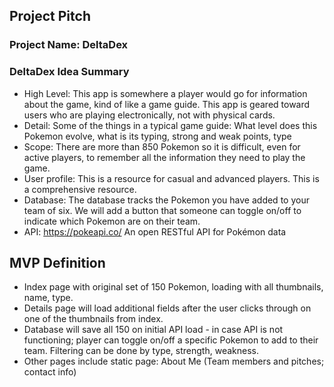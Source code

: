## Project Pitch

### Project Name: DeltaDex

### DeltaDex Idea Summary

* High Level: This app is somewhere a player would go for information about the game, kind of like a game guide. This app is geared toward users who are playing electronically, not with physical cards. 
* Detail: Some of the things in a typical game guide: What level does this Pokemon evolve, what is its typing, strong and weak points, type 
* Scope: There are more than 850 Pokemon so it is difficult, even for active players, to remember all the information they need to play the game. 
* User profile: This is a resource for casual and advanced players. This is a comprehensive resource. 
* Database: The database tracks the Pokemon you have added to your team of six.  We will add a button that someone can toggle on/off to indicate which Pokemon are on their team. 
* API: https://pokeapi.co/
An open RESTful API for Pokémon data

## MVP Definition

* Index page with original set of 150 Pokemon, loading with all thumbnails, name, type. 
* Details page will load additional fields after the user clicks through on one of the thumbnails from index. 
* Database will save all 150 on initial API load - in case API is not functioning; player can toggle on/off a specific Pokemon to add to their team. Filtering can be done by type, strength, weakness. 
* Other pages include static page: About Me (Team members and pitches; contact info) 